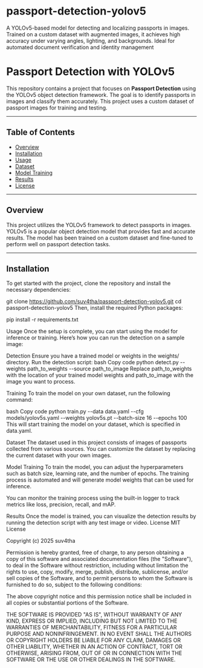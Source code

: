 # passport-detection-yolov5
A YOLOv5-based model for detecting and localizing passports in images. Trained on a custom dataset with augmented images, it achieves high accuracy under varying angles, lighting, and backgrounds. Ideal for automated document verification and identity management
# Passport Detection with YOLOv5

This repository contains a project that focuses on **Passport Detection** using the YOLOv5 object detection framework. The goal is to identify passports in images and classify them accurately. This project uses a custom dataset of passport images for training and testing.

---

## Table of Contents
- [Overview](#overview)
- [Installation](#installation)
- [Usage](#usage)
- [Dataset](#dataset)
- [Model Training](#model-training)
- [Results](#results)
- [License](#license)

---

## Overview

This project utilizes the YOLOv5 framework to detect passports in images. YOLOv5 is a popular object detection model that provides fast and accurate results. The model has been trained on a custom dataset and fine-tuned to perform well on passport detection tasks.

---

## Installation

To get started with the project, clone the repository and install the necessary dependencies:

git clone https://github.com/suv4tha/passport-detection-yolov5.git
cd passport-detection-yolov5
Then, install the required Python packages:

pip install -r requirements.txt

Usage
Once the setup is complete, you can start using the model for inference or training. Here’s how you can run the detection on a sample image:

Detection
Ensure you have a trained model or weights in the weights/ directory.
Run the detection script:
bash
Copy code
python detect.py --weights path_to_weights --source path_to_image
Replace path_to_weights with the location of your trained model weights and path_to_image with the image you want to process.

Training
To train the model on your own dataset, run the following command:

bash
Copy code
python train.py --data data.yaml --cfg models/yolov5s.yaml --weights yolov5s.pt --batch-size 16 --epochs 100
This will start training the model on your dataset, which is specified in data.yaml.

Dataset
The dataset used in this project consists of images of passports collected from various sources. You can customize the dataset by replacing the current dataset with your own images.

Model Training
To train the model, you can adjust the hyperparameters such as batch size, learning rate, and the number of epochs. The training process is automated and will generate model weights that can be used for inference.

You can monitor the training process using the built-in logger to track metrics like loss, precision, recall, and mAP.

Results
Once the model is trained, you can visualize the detection results by running the detection script with any test image or video.
License
MIT License

Copyright (c) 2025 suv4tha

Permission is hereby granted, free of charge, to any person obtaining a copy of this software and associated documentation files (the "Software"), to deal in the Software without restriction, including without limitation the rights to use, copy, modify, merge, publish, distribute, sublicense, and/or sell copies of the Software, and to permit persons to whom the Software is furnished to do so, subject to the following conditions:

The above copyright notice and this permission notice shall be included in all copies or substantial portions of the Software.

THE SOFTWARE IS PROVIDED "AS IS", WITHOUT WARRANTY OF ANY KIND, EXPRESS OR IMPLIED, INCLUDING BUT NOT LIMITED TO THE WARRANTIES OF MERCHANTABILITY, FITNESS FOR A PARTICULAR PURPOSE AND NONINFRINGEMENT. IN NO EVENT SHALL THE AUTHORS OR COPYRIGHT HOLDERS BE LIABLE FOR ANY CLAIM, DAMAGES OR OTHER LIABILITY, WHETHER IN AN ACTION OF CONTRACT, TORT OR OTHERWISE, ARISING FROM, OUT OF OR IN CONNECTION WITH THE SOFTWARE OR THE USE OR OTHER DEALINGS IN THE SOFTWARE.
